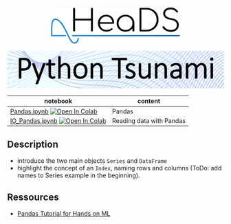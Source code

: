 <p align="center">
  <img src="../figures/HeaDS_logo_large_withTitle.png" width="300">
</p>
<p align="center">
  <img src="../figures/tsunami_logo.PNG" width="600">

notebook             | content
----                 | ------
[Pandas.ipynb](Pandas.ipynb) [![Open In Colab](https://colab.research.google.com/assets/colab-badge.svg)](https://colab.research.google.com/github/Center-for-Health-Data-Science/PythonTsunami/blob/fall2021/Pandas/Pandas.ipynb) | Pandas
[IO_Pandas.ipynb](IO_Pandas.ipynb) [![Open In Colab](https://colab.research.google.com/assets/colab-badge.svg)](https://colab.research.google.com/github/Center-for-Health-Data-Science/PythonTsunami/blob/fall2021/Pandas/IO_Pandas.ipynb) | Reading data with Pandas


## Description

- introduce the two main objects `Series` and `DataFrame`
- highlight the concept of an `Index`, naming rows and columns (ToDo: add names to Series example in the beginning).

## Ressources

- [Pandas Tutorial for Hands on ML](https://nbviewer.jupyter.org/github/ageron/handson-ml2/blob/master/tools_pandas.ipynb)